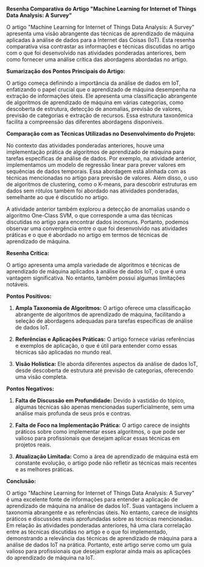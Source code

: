 **Resenha Comparativa do Artigo "Machine Learning for Internet of Things Data Analysis: A Survey"**

O artigo "Machine Learning for Internet of Things Data Analysis: A Survey" apresenta uma visão abrangente das técnicas de aprendizado de máquina aplicadas à análise de dados para a Internet das Coisas (IoT). Esta resenha comparativa visa contrastar as informações e técnicas discutidas no artigo com o que foi desenvolvido nas atividades ponderadas anteriores, bem como fornecer uma análise crítica das abordagens abordadas no artigo.

**Sumarização dos Pontos Principais do Artigo:**

O artigo começa definindo a importância da análise de dados em IoT, enfatizando o papel crucial que o aprendizado de máquina desempenha na extração de informações úteis. Ele apresenta uma classificação abrangente de algoritmos de aprendizado de máquina em várias categorias, como descoberta de estrutura, detecção de anomalias, previsão de valores, previsão de categorias e extração de recursos. Essa estrutura taxonômica facilita a compreensão das diferentes abordagens disponíveis.

**Comparação com as Técnicas Utilizadas no Desenvolvimento do Projeto:**

No contexto das atividades ponderadas anteriores, houve uma implementação prática de algoritmos de aprendizado de máquina para tarefas específicas de análise de dados. Por exemplo, na atividade anterior, implementamos um modelo de regressão linear para prever valores em sequências de dados temporais. Essa abordagem está alinhada com as técnicas mencionadas no artigo para previsão de valores. Além disso, o uso de algoritmos de clustering, como o K-means, para descobrir estruturas em dados sem rótulos também foi abordado nas atividades ponderadas, semelhante ao que é discutido no artigo.

A atividade anterior também explorou a detecção de anomalias usando o algoritmo One-Class SVM, o que corresponde a uma das técnicas discutidas no artigo para encontrar dados incomuns. Portanto, podemos observar uma convergência entre o que foi desenvolvido nas atividades práticas e o que é abordado no artigo em termos de técnicas de aprendizado de máquina.

**Resenha Crítica:**

O artigo apresenta uma ampla variedade de algoritmos e técnicas de aprendizado de máquina aplicados à análise de dados IoT, o que é uma vantagem significativa. No entanto, também possui algumas limitações notáveis.

**Pontos Positivos:**

1. **Ampla Taxonomia de Algoritmos:** O artigo oferece uma classificação abrangente de algoritmos de aprendizado de máquina, facilitando a seleção de abordagens adequadas para tarefas específicas de análise de dados IoT.

2. **Referências e Aplicações Práticas:** O artigo fornece várias referências e exemplos de aplicação, o que é útil para entender como essas técnicas são aplicadas no mundo real.

3. **Visão Holística:** Ele aborda diferentes aspectos da análise de dados IoT, desde descoberta de estrutura até previsão de categorias, oferecendo uma visão completa.

**Pontos Negativos:**

1. **Falta de Discussão em Profundidade:** Devido à vastidão do tópico, algumas técnicas são apenas mencionadas superficialmente, sem uma análise mais profunda de seus prós e contras.

2. **Falta de Foco na Implementação Prática:** O artigo carece de insights práticos sobre como implementar esses algoritmos, o que pode ser valioso para profissionais que desejam aplicar essas técnicas em projetos reais.

3. **Atualização Limitada:** Como a área de aprendizado de máquina está em constante evolução, o artigo pode não refletir as técnicas mais recentes e as melhores práticas.

**Conclusão:**

O artigo "Machine Learning for Internet of Things Data Analysis: A Survey" é uma excelente fonte de informações para entender a aplicação de aprendizado de máquina na análise de dados IoT. Suas vantagens incluem a taxonomia abrangente e as referências úteis. No entanto, carece de insights práticos e discussões mais aprofundadas sobre as técnicas mencionadas. Em relação às atividades ponderadas anteriores, há uma clara correlação entre as técnicas discutidas no artigo e o que foi implementado, demonstrando a relevância das técnicas de aprendizado de máquina para a análise de dados IoT na prática. Portanto, este artigo serve como um guia valioso para profissionais que desejam explorar ainda mais as aplicações do aprendizado de máquina na IoT.
